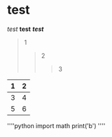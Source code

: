 # test
*test*
**test**
***test***
>1
>>2
>>>3

|1|2|
|:-|-:|
|3|4|
|5|6|

''''python
import math
print('b')
''''
